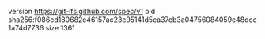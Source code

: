 version https://git-lfs.github.com/spec/v1
oid sha256:f086cd180682c46157ac23c95141d5ca37cb3a04756084059c48dcc1a74d7736
size 1361
